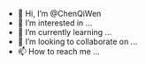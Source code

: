 - 👋 Hi, I’m @ChenQiWen
- 👀 I’m interested in ...
- 🌱 I’m currently learning ...
- 💞️ I’m looking to collaborate on ...
- 📫 How to reach me ...

<!---
ChenQiWen/ChenQiWen is a ✨ special ✨ repository because its `README.md` (this file) appears on your GitHub profile.
You can click the Preview link to take a look at your changes.
--->
